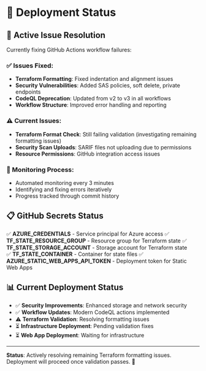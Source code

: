# 🚀 Deployment Status

## 🔧 Active Issue Resolution

Currently fixing GitHub Actions workflow failures:

### ✅ Issues Fixed:
- **Terraform Formatting**: Fixed indentation and alignment issues
- **Security Vulnerabilities**: Added SAS policies, soft delete, private endpoints
- **CodeQL Deprecation**: Updated from v2 to v3 in all workflows
- **Workflow Structure**: Improved error handling and reporting

### ⚠️ Current Issues:
- **Terraform Format Check**: Still failing validation (investigating remaining formatting issues)
- **Security Scan Uploads**: SARIF files not uploading due to permissions
- **Resource Permissions**: GitHub integration access issues

### 🔄 Monitoring Process:
- Automated monitoring every 3 minutes
- Identifying and fixing errors iteratively
- Progress tracked through commit history

## 📋 GitHub Secrets Status

✅ **AZURE_CREDENTIALS** - Service principal for Azure access
✅ **TF_STATE_RESOURCE_GROUP** - Resource group for Terraform state
✅ **TF_STATE_STORAGE_ACCOUNT** - Storage account for Terraform state  
✅ **TF_STATE_CONTAINER** - Container for state files
✅ **AZURE_STATIC_WEB_APPS_API_TOKEN** - Deployment token for Static Web Apps

## 📊 Current Deployment Status

- ✅ **Security Improvements**: Enhanced storage and network security
- ✅ **Workflow Updates**: Modern CodeQL actions implemented
- ⚠️ **Terraform Validation**: Resolving formatting issues
- ⏳ **Infrastructure Deployment**: Pending validation fixes
- ⏳ **Web App Deployment**: Waiting for infrastructure

---

**Status**: Actively resolving remaining Terraform formatting issues. Deployment will proceed once validation passes. 🔧